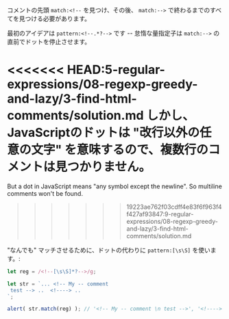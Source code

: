 コメントの先頭 `match:<!--` を見つけ、その後、 `match:-->` で終わるまでのすべてを見つける必要があります。

最初のアイデアは `pattern:<!--.*?-->` です -- 怠惰な量指定子は `match:-->` の直前でドットを停止させます。

<<<<<<< HEAD:5-regular-expressions/08-regexp-greedy-and-lazy/3-find-html-comments/solution.md
しかし、JavaScriptのドットは "改行以外の任意の文字" を意味するので、複数行のコメントは見つかりません。
=======
But a dot in JavaScript means "any symbol except the newline". So multiline comments won't be found.
>>>>>>> 19223ae762f03cdff4e83f6f963f4f427af93847:9-regular-expressions/08-regexp-greedy-and-lazy/3-find-html-comments/solution.md

"なんでも" マッチさせるために、ドットの代わりに `pattern:[\s\S]` を使います。:

```js run
let reg = /<!--[\s\S]*?-->/g;

let str = `... <!-- My -- comment
 test --> ..  <!----> ..
`;

alert( str.match(reg) ); // '<!-- My -- comment \n test -->', '<!---->'
```
